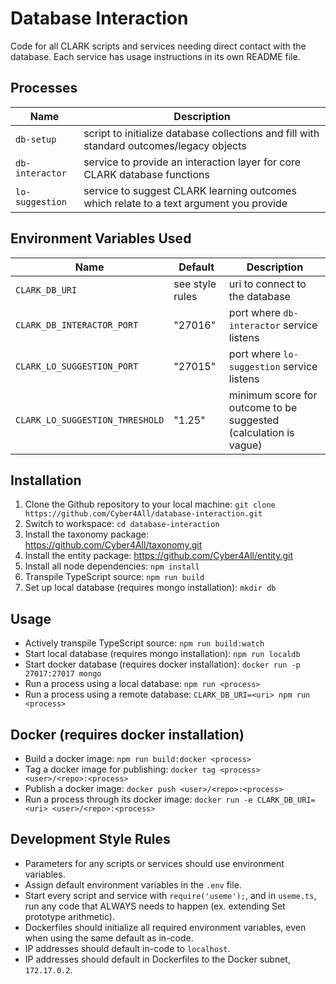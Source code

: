 # Database Interaction
Code for all CLARK scripts and services needing direct contact with the database. Each service has usage instructions in its own README file.

## Processes
Name | Description
---|---
`db-setup`|script to initialize database collections and fill with standard outcomes/legacy objects
`db-interactor`|service to provide an interaction layer for core CLARK database functions
`lo-suggestion`|service to suggest CLARK learning outcomes which relate to a text argument you provide

## Environment Variables Used
Name|Default|Description
---|---|---
`CLARK_DB_URI`|see style rules|uri to connect to the database
`CLARK_DB_INTERACTOR_PORT`|"27016"|port where `db-interactor` service listens
`CLARK_LO_SUGGESTION_PORT`|"27015"|port where `lo-suggestion` service listens
`CLARK_LO_SUGGESTION_THRESHOLD`|"1.25"|minimum score for outcome to be suggested (calculation is vague)

## Installation
1) Clone the Github repository to your local machine:
   `git clone https://github.com/Cyber4All/database-interaction.git`
2) Switch to workspace: `cd database-interaction`
2) Install the taxonomy package: https://github.com/Cyber4All/taxonomy.git
3) Install the entity package: https://github.com/Cyber4All/entity.git
4) Install all node dependencies: `npm install`
5) Transpile TypeScript source: `npm run build`
6) Set up local database (requires mongo installation): `mkdir db`

## Usage
- Actively transpile TypeScript source: `npm run build:watch`
- Start local database (requires mongo installation): `npm run localdb`
- Start docker database (requires docker installation): `docker run -p 27017:27017 mongo`
- Run a process using a local database: `npm run <process>`
- Run a process using a remote database: `CLARK_DB_URI=<uri> npm run <process>`

## Docker (requires docker installation)
- Build a docker image: `npm run build:docker <process>`
- Tag a docker image for publishing: `docker tag <process> <user>/<repo>:<process>`
- Publish a docker image: `docker push <user>/<repo>:<process>`
- Run a process through its docker image: `docker run -e CLARK_DB_URI=<uri> <user>/<repo>:<process>`

## Development Style Rules
- Parameters for any scripts or services should use environment variables.
- Assign default environment variables in the `.env` file.
- Start every script and service with `require('useme');`, and in `useme.ts`, run any code that ALWAYS needs to happen (ex. extending Set prototype arithmetic).
- Dockerfiles should initialize all required environment variables, even when using the same default as in-code.
- IP addresses should default in-code to `localhost`.
- IP addresses should default in Dockerfiles to the Docker subnet, `172.17.0.2`.